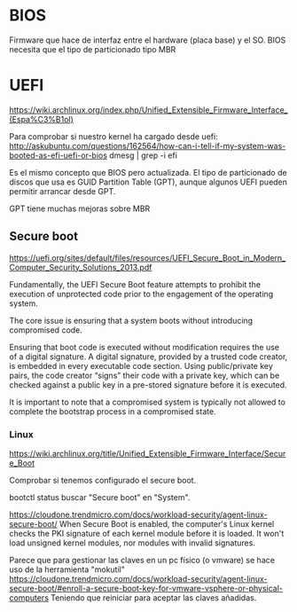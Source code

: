 # BIOS
Firmware que hace de interfaz entre el hardware (placa base) y el SO.
BIOS necesita que el tipo de particionado tipo MBR


# UEFI
https://wiki.archlinux.org/index.php/Unified_Extensible_Firmware_Interface_(Espa%C3%B1ol)

Para comprobar si nuestro kernel ha cargado desde uefi:
http://askubuntu.com/questions/162564/how-can-i-tell-if-my-system-was-booted-as-efi-uefi-or-bios
dmesg | grep -i efi

Es el mismo concepto que BIOS pero actualizada.
El tipo de particionado de discos que usa es GUID Partition Table (GPT), aunque algunos UEFI pueden permitir arrancar desde GPT.

GPT tiene muchas mejoras sobre MBR


## Secure boot
https://uefi.org/sites/default/files/resources/UEFI_Secure_Boot_in_Modern_Computer_Security_Solutions_2013.pdf

Fundamentally, the UEFI Secure Boot feature attempts to prohibit the execution of unprotected code prior to the engagement of the operating system.

The core issue is ensuring that a system boots without introducing compromised code.

Ensuring that boot code is executed without modification requires the use of a digital signature. A digital signature, provided by a trusted code creator, is embedded in every executable code section. Using public/private key pairs, the code creator “signs” their code with a private key, which can be checked against a public key in a pre-stored signature before it is executed.

It is important to note that a compromised system is typically not allowed to complete the bootstrap process in a compromised state.

### Linux
https://wiki.archlinux.org/title/Unified_Extensible_Firmware_Interface/Secure_Boot

Comprobar si tenemos configurado el secure boot.

bootctl status
  buscar "Secure boot" en "System".


https://cloudone.trendmicro.com/docs/workload-security/agent-linux-secure-boot/
When Secure Boot is enabled, the computer's Linux kernel checks the PKI signature of each kernel module before it is loaded. It won't load unsigned kernel modules, nor modules with invalid signatures.


Parece que para gestionar las claves en un pc físico (o vmware) se hace uso de la herramienta "mokutil"
https://cloudone.trendmicro.com/docs/workload-security/agent-linux-secure-boot/#enroll-a-secure-boot-key-for-vmware-vsphere-or-physical-computers
Teniendo que reiniciar para aceptar las claves añadidas.
